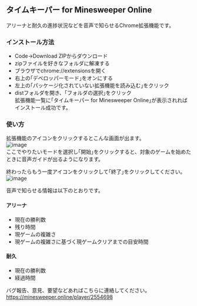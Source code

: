 ## タイムキーパー for Minesweeper Online

アリーナと耐久の進捗状況などを音声で知らせるChrome拡張機能です。  

### インストール方法
- Code→Download ZIPからダウンロード  
- zipファイルを好きなフォルダに解凍する  
- ブラウザでchrome://extensionsを開く  
- 右上の｢デベロッパーモード｣をオンにする  
- 左上の｢パッケージ化されていない拡張機能を読み込む｣をクリック  
- distフォルダを開き、｢フォルダの選択｣をクリック  
拡張機能一覧に｢タイムキーパー for Minesweeper Online｣が表示されればインストール成功です。  

### 使い方
拡張機能のアイコンをクリックするとこんな画面が出ます。  
![image](https://github.com/nagaogn/tkmine/assets/123641522/30b9cc22-ad78-4c57-ae82-00ae6bb78e78)  
ここでやりたいモードを選択し｢開始｣をクリックすると、対象のゲームを始めたときに音声ガイドが出るようになります。  

終わったらもう一度アイコンをクリックして｢終了｣をクリックしてください。  
![image](https://github.com/nagaogn/tkmine/assets/123641522/11fe72ad-f4eb-4d11-a2f6-a03758956a95)  

音声で知らせる情報は以下のとおりです。  

#### アリーナ
- 現在の勝利数  
- 残り時間  
- 現ゲームの複雑さ  
- 現ゲームの複雑さに基づく現ゲームクリアまでの目安時間  
#### 耐久
- 現在の勝利数  
- 経過時間  

バグ報告、意見、要望などあればこちらに連絡してください。  
https://minesweeper.online/player/2554698  
